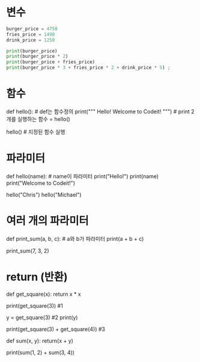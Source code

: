 # 변수
```python
burger_price = 4750
fries_price = 1490
drink_price = 1250

print(burger_price)
print(burger_price * 2)
print(burger_price + fries_price)
print(burger_price * 3 + fries_price * 2 + drink_price * 5) ;
```

# 함수
def hello():                         # def는 함수정의
    print("""
    Hello!
    Welcome to Codeit!
    """)                        # print 2개를 실행하는 함수 = hello()
    
hello()                         # 지정된 함수 실행

# 파라미터
def hello(name):                # name이 파라미터
    print("Hello!")
    print(name)
    print("Welcome to Codeit!")

hello("Chris")
hello("Michael")

# 여러 개의 파라미터
def print_sum(a, b, c):             # a와 b가 파라미터
    print(a + b + c)      

print_sum(7, 3, 2)       

# return (반환)
def get_square(x):
    return x * x

print(get_square(3)) #1

y = get_square(3) #2
print(y)

print(get_square(3) + get_square(4)) #3

def sum(x, y):
    return(x + y)

print(sum(1, 2) + sum(3, 4))
